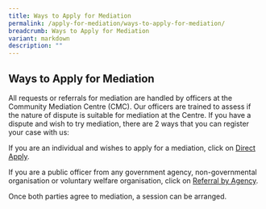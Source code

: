 ```yaml
---
title: Ways to Apply for Mediation
permalink: /apply-for-mediation/ways-to-apply-for-mediation/
breadcrumb: Ways to Apply for Mediation
variant: markdown
description: ""
---
```

<h2>Ways to Apply for Mediation</h2><p>All requests or referrals for mediation are handled by officers at the Community Mediation Centre (CMC). Our officers are trained to assess if the nature of dispute is suitable for mediation at the Centre. If you have a dispute and wish to try mediation, there are 2 ways that you can register your case with us:</p><p>If you are an individual and wishes to apply for a mediation, click on <a href="/e-services/apply-online/" rel="noopener noreferrer nofollow" target="_blank">Direct Apply</a>.</p><p>If you are a public officer from any government agency, non-governmental organisation or voluntary welfare organisation, click on <a href="/e-services/refer-a-case-to-cmc/" rel="noopener noreferrer nofollow" target="_blank">Referral by Agency</a>.</p><p>Once both parties agree to mediation, a session can be arranged.</p>